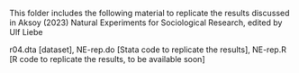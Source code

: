 This folder includes the following material to replicate the results discussed in Aksoy (2023) Natural Experiments for Sociological Research, edited by Ulf Liebe

  r04.dta [dataset],
  NE-rep.do [Stata code to replicate the results],
  NE-rep.R [R code to replicate the results, to be available soon]
